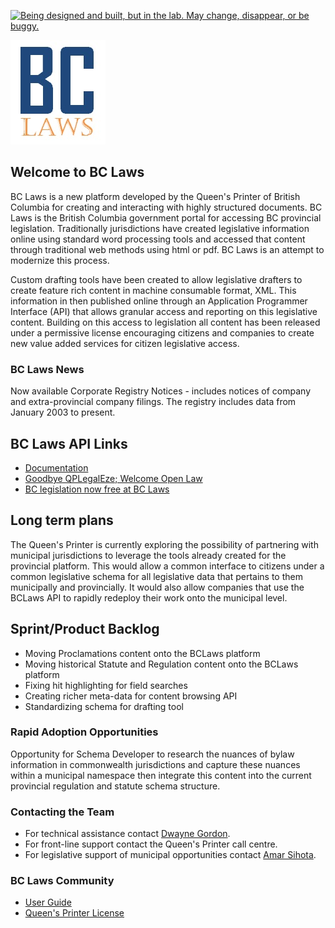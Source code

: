 <!--- 
# Header 1 text will be used for the project title
text following will be rendered as normal text paragraph
## Header 2 text will show as Section Headers (which contain groupings of Header 3's
text following will be rendered as normal text paragraph
### Header 3 text will show as Sub-Section Headers
text following will be rendered as normal text paragraph
---> 

<a rel="Exploration" href="https://github.com/BCDevExchange/docs/blob/master/discussion/projectstates.md"><img alt="Being designed and built, but in the lab. May change, disappear, or be buggy." style="border-width:0" src="https://bcdevexchange.org/badge/2.svg" title="Being designed and built, but in the lab. May change, disappear, or be buggy." /></a>

![BC Laws Logo](https://raw.githubusercontent.com/BCDevExchange/BCDevExchange-Programs/master/Programs/Logos/bclaws.jpg)

## Welcome to BC Laws

BC Laws is a new platform developed by the Queen's Printer of British Columbia for creating and interacting with highly structured documents.
BC Laws is the British Columbia government portal for accessing BC provincial legislation. Traditionally jurisdictions have created  legislative information online using standard word processing tools and accessed that content through traditional web methods using html or pdf. BC Laws is an attempt to modernize this process.
 
Custom drafting tools have been created to allow legislative drafters to create feature rich content in machine consumable format, XML. This information in then published online through an Application Programmer Interface (API) that allows granular access and reporting on this legislative content. Building on this access to legislation all content has been released under a permissive license encouraging citizens and companies to create new value added services for citizen legislative access.

### BC Laws News
Now available Corporate Registry Notices - includes notices of company and extra-provincial company filings. The registry includes data from January 2003 to present.

## BC Laws API Links
- [Documentation](http://www.bclaws.ca/civix/template/complete/api/index.html)
- [Goodbye QPLegalEze; Welcome Open Law](http://www.slaw.ca/2014/04/23/goodbye-qplegaleze-welcome-open-law/)
- [BC legislation now free at BC Laws](http://blogs.library.uvic.ca/index.php/lawlibnews/bc-legislation-now-free-at)

## Long term plans
The Queen's Printer is currently exploring the possibility of partnering with municipal jurisdictions to leverage the tools already created for the provincial platform. This would allow a common interface to citizens under a common legislative schema for all legislative data that pertains to them municipally and provincially. It would also allow companies that use the BCLaws API to rapidly redeploy their work onto the municipal level.

## Sprint/Product Backlog
- Moving Proclamations content onto the BCLaws platform
- Moving historical Statute and Regulation content onto the BCLaws platform
- Fixing hit highlighting for field searches
- Creating richer meta-data for content browsing API
- Standardizing schema for drafting tool

<!---[row start]---> 

<!---[col start]--->

### Rapid Adoption Opportunities
Opportunity for Schema Developer to research the nuances of bylaw information in commonwealth jurisdictions and capture these nuances within a municipal namespace then integrate this content into the current provincial regulation and statute schema structure.

<!---[col end]--->

<!---[col start]--->

### Contacting the Team
- For technical assistance contact [Dwayne Gordon](mailto:dwayne.gordon@gov.bc.ca).
- For front-line support contact the Queen's Printer call centre.
- For legislative support of municipal opportunities contact [Amar Sihota](mailto:amar.sihota@gov.bc.ca).

<!---[col end]--->

<!---[col start]--->

### BC Laws Community
- [User Guide](http://www.bclaws.ca/UserGuide.pdf)
- [Queen's Printer License](http://www.bclaws.ca/standards/2014/QP-License_1.0.html)
 
<!---[col end]--->

<!---[row end]---> 
